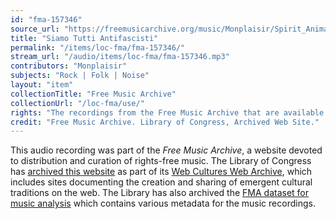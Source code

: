 ```yaml
---
id: "fma-157346"
source_url: "https://freemusicarchive.org/music/Monplaisir/Spirit_Animal/Monplaisir_-_Spirit_Animal_-_09_Siamo_Tutti_Antifascisti"
title: "Siamo Tutti Antifascisti"
permalink: "/items/loc-fma/fma-157346/"
stream_url: "/audio/items/loc-fma/fma-157346.mp3"
contributors: "Monplaisir"
subjects: "Rock | Folk | Noise"
layout: "item"
collectionTitle: "Free Music Archive"
collectionUrl: "/loc-fma/use/"
rights: "The recordings from the Free Music Archive that are available on Citizen DJ have a CC0 1.0 Universal License (Public Domain Dedication) which means you can copy, modify, distribute and perform the work, even for commercial purposes, all without asking permission."
credit: "Free Music Archive. Library of Congress, Archived Web Site."
---
```


This audio recording was part of the _Free Music Archive_, a website devoted to distribution and curation of rights-free music. The Library of Congress has [archived this website](https://www.loc.gov/item/lcwaN0026492/) as part of its [Web Cultures Web Archive](https://www.loc.gov/collections/web-cultures-web-archive/about-this-collection/), which includes sites documenting the creation and sharing of emergent cultural traditions on the web. The Library has also archived the [FMA dataset for music analysis](https://catalog.loc.gov/vwebv/search?searchCode=LCCN&searchArg=2018655052&searchType=1&permalink=y) which contains various metadata for the music recordings.